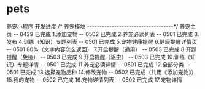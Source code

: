 # pets
养宠小程序 开发进度
/* 养宠模块 
-----------------------------------*/
养宠主页  -- 0429 已完成
1.添加宠物 -- 0502 已完成
2.养宠必读列表 -- 0501 已完成
3.发布
4.训练（知识）专题列表 -- 0501 已完成
5.宠物健康提醒
6.健康提醒详情页 -- 0501 80%（文字内容怎么返回）
7.开启提醒（通用） -- 0503 已完成
8.开题提醒（免疫） -- 0503 已完成
9.开启提醒（驱虫） -- 0503 已完成
10.训练（知识）专题详情 -- 0501 已完成
11.养宠必读详情 -- 0501 已完成
12.全部分类 -- 0501 已完成
13.选择宠物品种
14.修改宠物 -- 0502 已完成（共用《添加宠物》）
15.我的宠物 -- 0502 已完成
16.宠物详情列表 -- 0502 已完成
17.宠物详情
